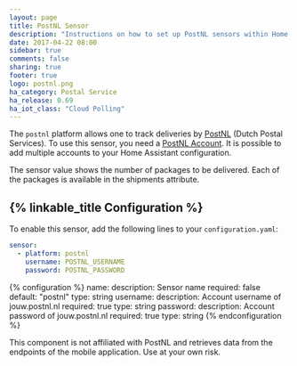 ```yaml
---
layout: page
title: PostNL Sensor
description: "Instructions on how to set up PostNL sensors within Home Assistant."
date: 2017-04-22 08:00
sidebar: true
comments: false
sharing: true
footer: true
logo: postnl.png
ha_category: Postal Service
ha_release: 0.69
ha_iot_class: "Cloud Polling"
---
```


The `postnl` platform allows one to track deliveries by [PostNL](https://www.postnl.nl) (Dutch Postal Services). To use this sensor, you need a [PostNL Account](https://jouw.postnl.nl). It is possible to add multiple accounts to your Home Assistant configuration.

The sensor value shows the number of packages to be delivered. Each of the packages is available in the shipments attribute.

## {% linkable_title Configuration %}

To enable this sensor, add the following lines to your `configuration.yaml`:

```yaml
sensor:
  - platform: postnl
    username: POSTNL_USERNAME
    password: POSTNL_PASSWORD
```

{% configuration %}
name:
  description: Sensor name
  required: false
  default: "postnl"
  type: string
username:
  description: Account username of jouw.postnl.nl
  required: true
  type: string
password:
  description: Account password of jouw.postnl.nl
  required: true
  type: string
{% endconfiguration %}

<p class='note warning'>
This component is not affiliated with PostNL and retrieves data from the endpoints of the mobile application. Use at your own risk.
</p>
